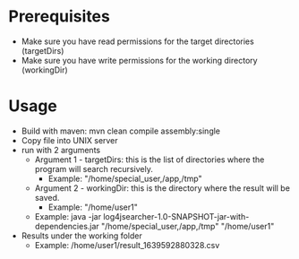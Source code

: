 # Prerequisites
- Make sure you have read permissions for the target directories (targetDirs)
- Make sure you have write permissions for the working directory (workingDir)

# Usage
- Build with maven: mvn clean compile assembly:single  
- Copy file into UNIX server
- run with 2 arguments
  - Argument 1 - targetDirs: this is the list of directories where the program will search recursively.
    - Example: "/home/special_user,/app,/tmp"
  - Argument 2 - workingDir: this is the directory where the result will be saved.
    - Example: "/home/user1"
  - Example: java -jar log4jsearcher-1.0-SNAPSHOT-jar-with-dependencies.jar "/home/special_user,/app,/tmp" "/home/user1"
- Results under the working folder
  - Example: /home/user1/result_1639592880328.csv
